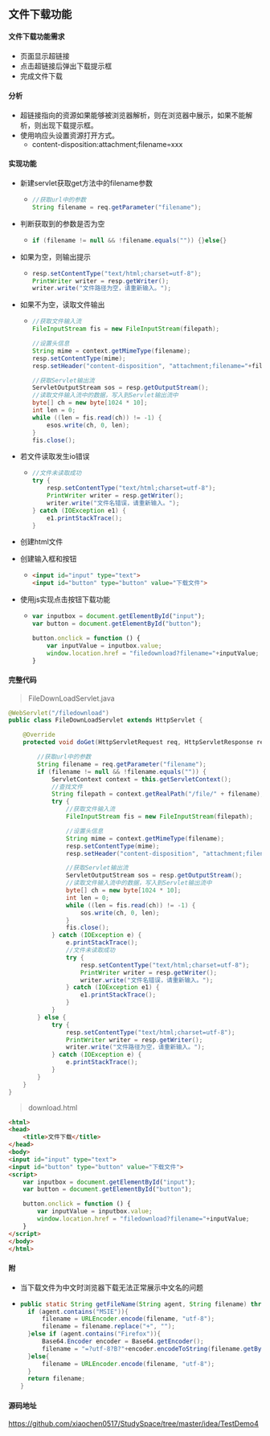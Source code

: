 ## 文件下载功能

#### 文件下载功能需求

- 页面显示超链接
- 点击超链接后弹出下载提示框
- 完成文件下载

#### 分析

- 超链接指向的资源如果能够被浏览器解析，则在浏览器中展示，如果不能解析，则出现下载提示框。
- 使用响应头设置资源打开方式。
  - content-disposition:attachment;filename=xxx

#### 实现功能

- 新建servlet获取get方法中的filename参数

  - ```java
    //获取url中的参数
    String filename = req.getParameter("filename");
    ```

- 判断获取到的参数是否为空

  - ```java
    if (filename != null && !filename.equals("")) {}else{}
    ```

- 如果为空，则输出提示

  - ```java
    resp.setContentType("text/html;charset=utf-8");
    PrintWriter writer = resp.getWriter();
    writer.write("文件路径为空，请重新输入。");
    ```

- 如果不为空，读取文件输出

  - ```java
    //获取文件输入流
    FileInputStream fis = new FileInputStream(filepath);
    
    //设置头信息
    String mime = context.getMimeType(filename);
    resp.setContentType(mime);
    resp.setHeader("content-disposition", "attachment;filename="+filename);
    
    //获取Servlet输出流
    ServletOutputStream sos = resp.getOutputStream();
    //读取文件输入流中的数据，写入到Servlet输出流中
    byte[] ch = new byte[1024 * 10];
    int len = 0;
    while ((len = fis.read(ch)) != -1) {
    	esos.write(ch, 0, len);
    }
    fis.close();
    ```

- 若文件读取发生io错误

  - ```java
    //文件未读取成功
    try {
    	resp.setContentType("text/html;charset=utf-8");
    	PrintWriter writer = resp.getWriter();
    	writer.write("文件名错误，请重新输入。");
    } catch (IOException e1) {
    	e1.printStackTrace();
    }
    ```

- 创建html文件

- 创建输入框和按钮

  - ```html
    <input id="input" type="text">
    <input id="button" type="button" value="下载文件">
    ```

- 使用js实现点击按钮下载功能

  - ```js
    var inputbox = document.getElementById("input");
    var button = document.getElementById("button");
    
    button.onclick = function () {
    	var inputValue = inputbox.value;
    	window.location.href = "filedownload?filename="+inputValue;
    }
    ```

#### 完整代码

> FileDownLoadServlet.java

```java
@WebServlet("/filedownload")
public class FileDownLoadServlet extends HttpServlet {

    @Override
    protected void doGet(HttpServletRequest req, HttpServletResponse resp) throws ServletException {

        //获取url中的参数
        String filename = req.getParameter("filename");
        if (filename != null && !filename.equals("")) {
            ServletContext context = this.getServletContext();
            //查找文件
            String filepath = context.getRealPath("/file/" + filename);
            try {
                //获取文件输入流
                FileInputStream fis = new FileInputStream(filepath);

                //设置头信息
                String mime = context.getMimeType(filename);
                resp.setContentType(mime);
                resp.setHeader("content-disposition", "attachment;filename="+filename);

                //获取Servlet输出流
                ServletOutputStream sos = resp.getOutputStream();
                //读取文件输入流中的数据，写入到Servlet输出流中
                byte[] ch = new byte[1024 * 10];
                int len = 0;
                while ((len = fis.read(ch)) != -1) {
                    sos.write(ch, 0, len);
                }
                fis.close();
            } catch (IOException e) {
                e.printStackTrace();
                //文件未读取成功
                try {
                    resp.setContentType("text/html;charset=utf-8");
                    PrintWriter writer = resp.getWriter();
                    writer.write("文件名错误，请重新输入。");
                } catch (IOException e1) {
                    e1.printStackTrace();
                }
            }
        } else {
            try {
                resp.setContentType("text/html;charset=utf-8");
                PrintWriter writer = resp.getWriter();
                writer.write("文件路径为空，请重新输入。");
            } catch (IOException e) {
                e.printStackTrace();
            }
        }
    }
}
```

> download.html

```html
<html>
<head>
    <title>文件下载</title>
</head>
<body>
<input id="input" type="text">
<input id="button" type="button" value="下载文件">
<script>
    var inputbox = document.getElementById("input");
    var button = document.getElementById("button");

    button.onclick = function () {
        var inputValue = inputbox.value;
        window.location.href = "filedownload?filename="+inputValue;
    }
</script>
</body>
</html>
```

#### 附

- 当下载文件为中文时浏览器下载无法正常展示中文名的问题

- ```java
  public static String getFileName(String agent, String filename) throws UnsupportedEncodingException {
  	if (agent.contains("MSIE")){
  		filename = URLEncoder.encode(filename, "utf-8");
  		filename = filename.replace("+", "");
  	}else if (agent.contains("Firefox")){
  		Base64.Encoder encoder = Base64.getEncoder();
  		filename = "=?utf-8?B?"+encoder.encodeToString(filename.getBytes("utf-8")) + "?=";
  	}else{
  		filename = URLEncoder.encode(filename, "utf-8");
  	}
  	return filename;
  }
  ```

#### 源码地址

https://github.com/xiaochen0517/StudySpace/tree/master/idea/TestDemo4